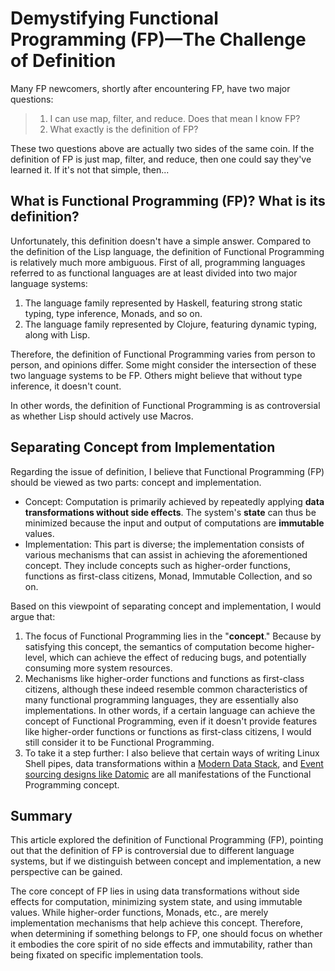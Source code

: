 # Demystifying Functional Programming (FP)—The Challenge of Definition

Many FP newcomers, shortly after encountering FP, have two major questions:

> 1. I can use map, filter, and reduce. Does that mean I know FP?
> 2. What exactly is the definition of FP?

These two questions above are actually two sides of the same coin. If the definition of FP is just map, filter, and reduce, then one could say they've learned it. If it's not that simple, then...

## What is Functional Programming (FP)? What is its definition?

Unfortunately, this definition doesn't have a simple answer. Compared to the definition of the Lisp language, the definition of Functional Programming is relatively much more ambiguous. First of all, programming languages referred to as functional languages are at least divided into two major language systems:

1.  The language family represented by Haskell, featuring strong static typing, type inference, Monads, and so on.
2.  The language family represented by Clojure, featuring dynamic typing, along with Lisp.

Therefore, the definition of Functional Programming varies from person to person, and opinions differ. Some might consider the intersection of these two language systems to be FP. Others might believe that without type inference, it doesn't count.

In other words, the definition of Functional Programming is as controversial as whether Lisp should actively use Macros.

## Separating Concept from Implementation

Regarding the issue of definition, I believe that Functional Programming (FP) should be viewed as two parts: concept and implementation.

-   Concept: Computation is primarily achieved by repeatedly applying **data transformations without side effects**. The system's **state** can thus be minimized because the input and output of computations are **immutable** values.
-   Implementation: This part is diverse; the implementation consists of various mechanisms that can assist in achieving the aforementioned concept. They include concepts such as higher-order functions, functions as first-class citizens, Monad, Immutable Collection, and so on.

Based on this viewpoint of separating concept and implementation, I would argue that:

1.  The focus of Functional Programming lies in the "**concept**." Because by satisfying this concept, the semantics of computation become higher-level, which can achieve the effect of reducing bugs, and potentially consuming more system resources.
2.  Mechanisms like higher-order functions and functions as first-class citizens, although these indeed resemble common characteristics of many functional programming languages, they are essentially also implementations. In other words, if a certain language can achieve the concept of Functional Programming, even if it doesn't provide features like higher-order functions or functions as first-class citizens, I would still consider it to be Functional Programming.
3.  To take it a step further: I also believe that certain ways of writing Linux Shell pipes, data transformations within a [Modern Data Stack](https://ithelp.ithome.com.tw/users/20161869/ironman/6057), and [Event sourcing designs like Datomic](https://github.com/humorless/datomic-essentials) are all manifestations of the Functional Programming concept.

## Summary

This article explored the definition of Functional Programming (FP), pointing out that the definition of FP is controversial due to different language systems, but if we distinguish between concept and implementation, a new perspective can be gained.

The core concept of FP lies in using data transformations without side effects for computation, minimizing system state, and using immutable values. While higher-order functions, Monads, etc., are merely implementation mechanisms that help achieve this concept. Therefore, when determining if something belongs to FP, one should focus on whether it embodies the core spirit of no side effects and immutability, rather than being fixated on specific implementation tools.

